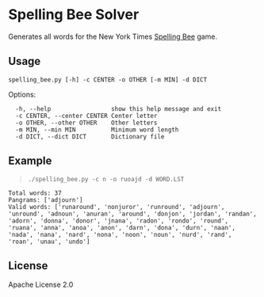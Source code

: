 # Spelling Bee Solver

Generates all words for the New York Times [Spelling Bee](https://www.nytimes.com/puzzles/spelling-bee) game.

## Usage

`spelling_bee.py [-h] -c CENTER -o OTHER [-m MIN] -d DICT`

Options:
```
  -h, --help                 show this help message and exit
  -c CENTER, --center CENTER Center letter
  -o OTHER, --other OTHER    Other letters
  -m MIN, --min MIN          Minimum word length
  -d DICT, --dict DICT       Dictionary file
```

## Example
> `./spelling_bee.py -c n -o ruoajd -d WORD.LST`

```
Total words: 37
Pangrams: ['adjourn']
Valid words: ['runaround', 'nonjuror', 'runround', 'adjourn', 'unround', 'adnoun', 'anuran', 'around', 'donjon', 'jordan', 'randan', 'adorn', 'donna', 'donor', 'jnana', 'radon', 'rondo', 'round', 'ruana', 'anna', 'anoa', 'anon', 'darn', 'dona', 'durn', 'naan', 'nada', 'nana', 'nard', 'nona', 'noon', 'noun', 'nurd', 'rand', 'roan', 'unau', 'undo']
```

## License
Apache License 2.0
